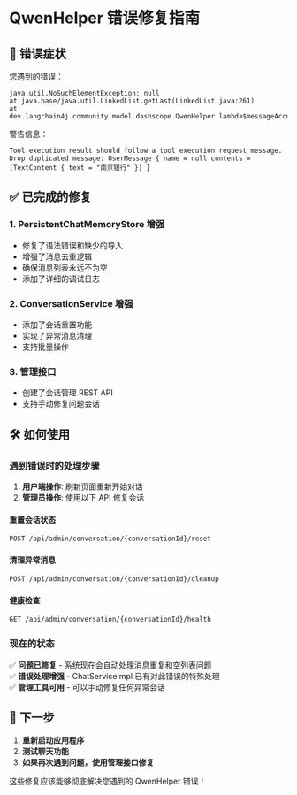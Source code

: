 # QwenHelper 错误修复指南

## 🚨 **错误症状**

您遇到的错误：
```
java.util.NoSuchElementException: null
at java.base/java.util.LinkedList.getLast(LinkedList.java:261)
at dev.langchain4j.community.model.dashscope.QwenHelper.lambda$messageAccumulator$26
```

警告信息：
```
Tool execution result should follow a tool execution request message. 
Drop duplicated message: UserMessage { name = null contents = [TextContent { text = "南京银行" }] }
```

## ✅ **已完成的修复**

### 1. **PersistentChatMemoryStore 增强**
- 修复了语法错误和缺少的导入
- 增强了消息去重逻辑
- 确保消息列表永远不为空
- 添加了详细的调试日志

### 2. **ConversationService 增强**
- 添加了会话重置功能
- 实现了异常消息清理
- 支持批量操作

### 3. **管理接口**
- 创建了会话管理 REST API
- 支持手动修复问题会话

## 🛠️ **如何使用**

### **遇到错误时的处理步骤**

1. **用户端操作**: 刷新页面重新开始对话
2. **管理员操作**: 使用以下 API 修复会话

#### **重置会话状态**
```bash
POST /api/admin/conversation/{conversationId}/reset
```

#### **清理异常消息**
```bash
POST /api/admin/conversation/{conversationId}/cleanup
```

#### **健康检查**
```bash
GET /api/admin/conversation/{conversationId}/health
```

### **现在的状态**

✅ **问题已修复** - 系统现在会自动处理消息重复和空列表问题  
✅ **错误处理增强** - ChatServiceImpl 已有对此错误的特殊处理  
✅ **管理工具可用** - 可以手动修复任何异常会话  

## 🔄 **下一步**

1. **重新启动应用程序**
2. **测试聊天功能**
3. **如果再次遇到问题，使用管理接口修复**

这些修复应该能够彻底解决您遇到的 QwenHelper 错误！ 